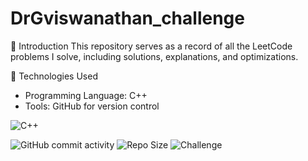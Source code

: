 # DrGviswanathan_challenge

🔹 Introduction
This repository serves as a record of all the LeetCode problems I solve, including solutions, explanations, and optimizations.


🔹 Technologies Used
- Programming Language: C++
- Tools: GitHub for version control

![C++](https://img.shields.io/badge/C++-blue.svg)

![GitHub commit activity](https://img.shields.io/github/commit-activity/m/AnantTux/DrGviswanathan_challenge)
![Repo Size](https://img.shields.io/github/repo-size/AnantTux/DrGviswanathan_challenge)
![Challenge](https://img.shields.io/badge/LeetCode-Challenge-orange)

